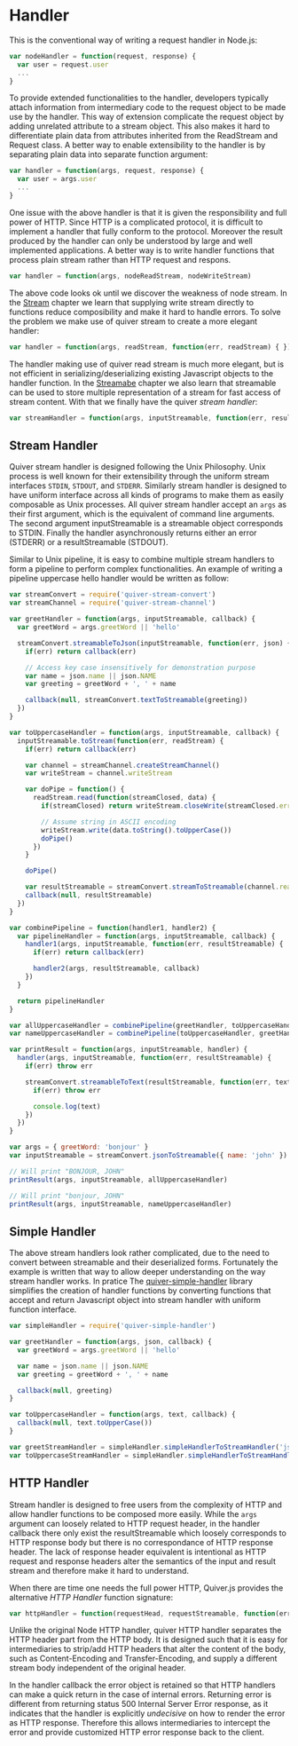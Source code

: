 
Handler
=======

This is the conventional way of writing a request handler in Node.js:

```javascript
var nodeHandler = function(request, response) { 
  var user = request.user
  ...
}
```

To provide extended functionalities to the handler, developers typically attach information from intermediary code to the request object to be made use by the handler. This way of extension complicate the request object by adding unrelated attribute to a stream object. This also makes it hard to differentiate plain data from attributes inherited from the ReadStream and Request class. A better way to enable extensibility to the handler is by separating plain data into separate function argument:

```javascript
var handler = function(args, request, response) {
  var user = args.user
  ...
}
```

One issue with the above handler is that it is given the responsibility and full power of HTTP. Since HTTP is a complicated protocol, it is difficult to implement a handler that fully conform to the protocol. Moreover the result produced by the handler can only be understood by large and well implemented applications. A better way is to write handler functions that process plain stream rather than HTTP request and respons.

```javascript
var handler = function(args, nodeReadStream, nodeWriteStream)
```

The above code looks ok until we discover the weakness of node stream. In the [Stream](stream) chapter we learn that supplying write stream directly to functions reduce composibility and make it hard to handle errors. To solve the problem we make use of quiver stream to create a more elegant handler:

```javascript
var handler = function(args, readStream, function(err, readStream) { })
```

The handler making use of quiver read stream is much more elegant, but is not efficient in serializing/deserializing existing Javascript objects to the handler function. In the [Streamabe](streamable) chapter we also learn that streamable can be used to store multiple representation of a stream for fast access of stream content. With that we finally have the quiver _stream handler_:

```javascript
var streamHandler = function(args, inputStreamable, function(err, resultStreamable) { })
```

## Stream Handler

Quiver stream handler is designed following the Unix Philosophy. Unix process is well known for their extensibility through the uniform stream interfaces `STDIN`, `STDOUT`, and `STDERR`. Similarly stream handler is designed to have uniform interface across all kinds of programs to make them as easily composable as Unix processes. All quiver stream handler accept an `args` as their first argument, which is the equivalent of command line arguments. The second argument inputStreamable is a streamable object corresponds to STDIN. Finally the handler asynchronously returns either an error (STDERR) or a resultStreamable (STDOUT).

Similar to Unix pipeline, it is easy to combine multiple stream handlers to form a pipeline to perform complex functionalities. An example of writing a pipeline uppercase hello handler would be written as follow:

```javascript
var streamConvert = require('quiver-stream-convert')
var streamChannel = require('quiver-stream-channel')

var greetHandler = function(args, inputStreamable, callback) {
  var greetWord = args.greetWord || 'hello'

  streamConvert.streamableToJson(inputStreamable, function(err, json) {
    if(err) return callback(err)

    // Access key case insensitively for demonstration purpose
    var name = json.name || json.NAME
    var greeting = greetWord + ', ' + name

    callback(null, streamConvert.textToStreamable(greeting))
  })
}

var toUppercaseHandler = function(args, inputStreamable, callback) {
  inputStreamable.toStream(function(err, readStream) {
    if(err) return callback(err)

    var channel = streamChannel.createStreamChannel()
    var writeStream = channel.writeStream

    var doPipe = function() {
      readStream.read(function(streamClosed, data) {
        if(streamClosed) return writeStream.closeWrite(streamClosed.err)

        // Assume string in ASCII encoding
        writeStream.write(data.toString().toUpperCase())
        doPipe()
      })
    }

    doPipe()

    var resultStreamable = streamConvert.streamToStreamable(channel.readStream)
    callback(null, resultStreamable)
  })
}

var combinePipeline = function(handler1, handler2) {
  var pipelineHandler = function(args, inputStreamable, callback) {
    handler1(args, inputStreamable, function(err, resultStreamable) {
      if(err) return callback(err)

      handler2(args, resultStreamable, callback)
    })
  }

  return pipelineHandler
}

var allUppercaseHandler = combinePipeline(greetHandler, toUppercaseHandler)
var nameUppercaseHandler = combinePipeline(toUppercaseHandler, greetHandler)

var printResult = function(args, inputStreamable, handler) {
  handler(args, inputStreamable, function(err, resultStreamable) {
    if(err) throw err

    streamConvert.streamableToText(resultStreamable, function(err, text) {
      if(err) throw err

      console.log(text)
    })
  })
}

var args = { greetWord: 'bonjour' }
var inputStreamable = streamConvert.jsonToStreamable({ name: 'john' })

// Will print "BONJOUR, JOHN"
printResult(args, inputStreamable, allUppercaseHandler)

// Will print "bonjour, JOHN"
printResult(args, inputStreamable, nameUppercaseHandler)
```

## Simple Handler

The above stream handlers look rather complicated, due to the need to convert between streamable and their deserialized forms. Fortunately the example is written that way to allow deeper understanding on the way stream handler works. In pratice The [quiver-simple-handler](https://github.com/quiverjs/simple-handler) library simplifies the creation of handler functions by converting functions that accept and return Javascript object into stream handler with uniform function interface.

```javascript
var simpleHandler = require('quiver-simple-handler')

var greetHandler = function(args, json, callback) {
  var greetWord = args.greetWord || 'hello'

  var name = json.name || json.NAME
  var greeting = greetWord + ', ' + name

  callback(null, greeting)
}

var toUppercaseHandler = function(args, text, callback) {
  callback(null, text.toUpperCase())
}

var greetStreamHandler = simpleHandler.simpleHandlerToStreamHandler('json', 'text', greetHandler)
var toUppercaseStreamHandler = simpleHandler.simpleHandlerToStreamHandler('text', 'text', toUppercaseHandler)

```

## HTTP Handler

Stream handler is designed to free users from the complexity of HTTP and allow handler functions to be composed more easily. While the `args` argument can loosely related to HTTP request header, in the handler callback there only exist the resultStreamable which loosely corresponds to HTTP response body but there is no correspondance of HTTP response header. The lack of response header equivalent is intentional as HTTP request and response headers alter the semantics of the input and result stream and therefore make it hard to understand.

When there are time one needs the full power HTTP, Quiver.js provides the alternative _HTTP Handler_ function signature:

```javascript
var httpHandler = function(requestHead, requestStreamable, function(err, responseHead, responseStreamable) { })
```

Unlike the original Node HTTP handler, quiver HTTP handler separates the HTTP header part from the HTTP body. It is designed such that it is easy for intermediaries to strip/add HTTP headers that alter the content of the body, such as Content-Encoding and Transfer-Encoding, and supply a different stream body independent of the original header.

In the handler callback the error object is retained so that HTTP handlers can make a quick return in the case of internal errors. Returning error is different from returning status 500 Internal Server Error response, as it indicates that the handler is explicitly _undecisive_ on how to render the error as HTTP response. Therefore this allows intermediaries to intercept the error and provide customized HTTP error response back to the client.